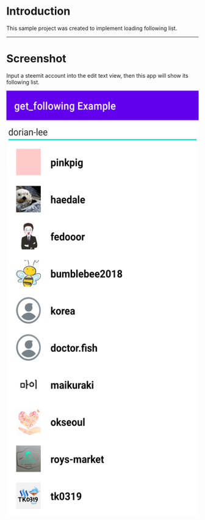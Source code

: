 # Introduction

This sample project was created to implement loading following list.

---

# Screenshot

Input a steemit account into the edit text view, then this app will show its following list.

<center><img src="./screenshot-01.png" width="580" height="1110"></center>